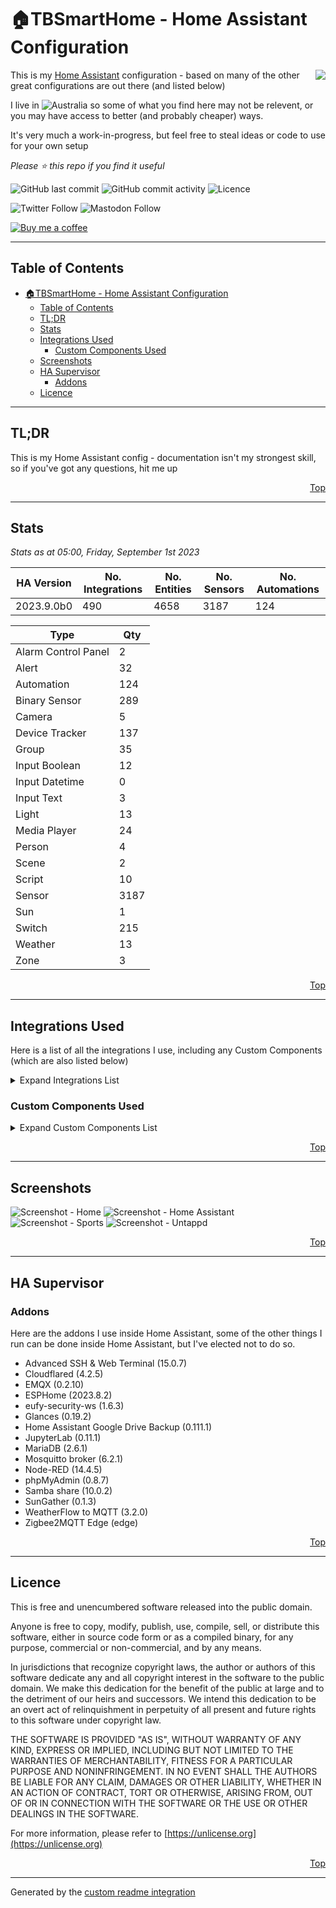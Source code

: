 # 🏠TBSmartHome - Home Assistant Configuration

<img align="right" src="./.assets/logo.png?raw=true">

This is my [Home Assistant](https://www.home-assistant.io/) configuration - based on many of the other great configurations are out there (and listed below)

I live in ![Australia](http://flags.ox3.in/mini/au.png) so some of what you find here may not be relevent, or you may have access to better (and probably cheaper) ways.

It's very much a work-in-progress, but feel free to steal ideas or code to use for your own setup

_Please :star: this repo if you find it useful_

![GitHub last commit](https://img.shields.io/github/last-commit/bacco007/HomeAssistantConfig?style=flat-square)
![GitHub commit activity](https://img.shields.io/github/commit-activity/w/bacco007/HomeAssistantConfig?style=flat-square)
![Licence](https://img.shields.io/badge/license-Unlicense-blue.svg?style=flat-square)

![Twitter Follow](https://img.shields.io/twitter/follow/bacco007?style=social)
![Mastodon Follow](https://img.shields.io/mastodon/follow/000451950?domain=https%3A%2F%2Fmastodon.social&style=social)

[![Buy me a coffee][buymeacoffee-shield]][buymeacoffee]

---

## Table of Contents

- [🏠TBSmartHome - Home Assistant Configuration](#tbsmarthome---home-assistant-configuration)
  - [Table of Contents](#table-of-contents)
  - [TL;DR](#tldr)
  - [Stats](#stats)
  - [Integrations Used](#integrations-used)
    - [Custom Components Used](#custom-components-used)
  - [Screenshots](#screenshots)
  - [HA Supervisor](#ha-supervisor)
    - [Addons](#addons)
  - [Licence](#licence)

---

## TL;DR

This is my Home Assistant config - documentation isn't my strongest skill, so if you've got any questions, hit me up

<p align="right"><a href="#top" title="Back to top">Top</a></p>

---

## Stats

_Stats as at 05:00, Friday, September 1st 2023_

| HA Version                               | No. Integrations                                        | No. Entities | No. Sensors | No. Automations |
| ---------------------------------------- | ------------------------------------------------------- | ------------ | ----------- | --------------- |
| 2023.9.0b0 | 490     | 4658         | 3187 | 124 |

Type | Qty
-- | --
Alarm Control Panel | 2
Alert | 32
Automation | 124
Binary Sensor | 289
Camera | 5
Device Tracker | 137
Group | 35
Input Boolean | 12
Input Datetime | 0
Input Text | 3
Light | 13
Media Player | 24
Person | 4
Scene | 2
Script | 10
Sensor | 3187
Sun | 1
Switch | 215
Weather | 13
Zone | 3

<p align="right"><a href="#top" title="Back to top">Top</a></p>

---

## Integrations Used

Here is a list of all the integrations I use, including any Custom Components (which are also listed below)

<details>
<summary>Expand Integrations List</summary>

| Name |
| --- |
| [adaptive_lighting](https://www.home-assistant.io/components/adaptive_lighting) |
| [adguard](https://www.home-assistant.io/components/adguard) |
| [alarm_control_panel](https://www.home-assistant.io/components/alarm_control_panel) |
| [alarm_control_panel.eufy_security](https://www.home-assistant.io/components/alarm_control_panel.eufy_security) |
| [alarm_control_panel.mqtt](https://www.home-assistant.io/components/alarm_control_panel.mqtt) |
| [alert](https://www.home-assistant.io/components/alert) |
| [analytics](https://www.home-assistant.io/components/analytics) |
| [androidtv](https://www.home-assistant.io/components/androidtv) |
| [androidtv_remote](https://www.home-assistant.io/components/androidtv_remote) |
| [anniversaries](https://www.home-assistant.io/components/anniversaries) |
| [api](https://www.home-assistant.io/components/api) |
| [apple_tv](https://www.home-assistant.io/components/apple_tv) |
| [application_credentials](https://www.home-assistant.io/components/application_credentials) |
| [assist_pipeline](https://www.home-assistant.io/components/assist_pipeline) |
| [astroweather](https://www.home-assistant.io/components/astroweather) |
| [auth](https://www.home-assistant.io/components/auth) |
| [automation](https://www.home-assistant.io/components/automation) |
| [average](https://www.home-assistant.io/components/average) |
| [binary_sensor](https://www.home-assistant.io/components/binary_sensor) |
| [binary_sensor.astroweather](https://www.home-assistant.io/components/binary_sensor.astroweather) |
| [binary_sensor.bayesian](https://www.home-assistant.io/components/binary_sensor.bayesian) |
| [binary_sensor.ble_monitor](https://www.home-assistant.io/components/binary_sensor.ble_monitor) |
| [binary_sensor.browser_mod](https://www.home-assistant.io/components/binary_sensor.browser_mod) |
| [binary_sensor.cloud](https://www.home-assistant.io/components/binary_sensor.cloud) |
| [binary_sensor.command_line](https://www.home-assistant.io/components/binary_sensor.command_line) |
| [binary_sensor.dyson_local](https://www.home-assistant.io/components/binary_sensor.dyson_local) |
| [binary_sensor.eufy_security](https://www.home-assistant.io/components/binary_sensor.eufy_security) |
| [binary_sensor.hassio](https://www.home-assistant.io/components/binary_sensor.hassio) |
| [binary_sensor.hdhomerun](https://www.home-assistant.io/components/binary_sensor.hdhomerun) |
| [binary_sensor.mobile_app](https://www.home-assistant.io/components/binary_sensor.mobile_app) |
| [binary_sensor.mqtt](https://www.home-assistant.io/components/binary_sensor.mqtt) |
| [binary_sensor.myjdownloader](https://www.home-assistant.io/components/binary_sensor.myjdownloader) |
| [binary_sensor.nsw_rural_fire_service_fire_danger](https://www.home-assistant.io/components/binary_sensor.nsw_rural_fire_service_fire_danger) |
| [binary_sensor.openuv](https://www.home-assistant.io/components/binary_sensor.openuv) |
| [binary_sensor.ping](https://www.home-assistant.io/components/binary_sensor.ping) |
| [binary_sensor.proxmoxve](https://www.home-assistant.io/components/binary_sensor.proxmoxve) |
| [binary_sensor.radarr](https://www.home-assistant.io/components/binary_sensor.radarr) |
| [binary_sensor.satellitetracker](https://www.home-assistant.io/components/binary_sensor.satellitetracker) |
| [binary_sensor.sensibo](https://www.home-assistant.io/components/binary_sensor.sensibo) |
| [binary_sensor.smartthinq_sensors](https://www.home-assistant.io/components/binary_sensor.smartthinq_sensors) |
| [binary_sensor.sonos](https://www.home-assistant.io/components/binary_sensor.sonos) |
| [binary_sensor.spook](https://www.home-assistant.io/components/binary_sensor.spook) |
| [binary_sensor.sun2](https://www.home-assistant.io/components/binary_sensor.sun2) |
| [binary_sensor.synology_dsm](https://www.home-assistant.io/components/binary_sensor.synology_dsm) |
| [binary_sensor.template](https://www.home-assistant.io/components/binary_sensor.template) |
| [binary_sensor.tod](https://www.home-assistant.io/components/binary_sensor.tod) |
| [binary_sensor.trend](https://www.home-assistant.io/components/binary_sensor.trend) |
| [binary_sensor.uptime_kuma](https://www.home-assistant.io/components/binary_sensor.uptime_kuma) |
| [binary_sensor.version](https://www.home-assistant.io/components/binary_sensor.version) |
| [binary_sensor.weatherflow](https://www.home-assistant.io/components/binary_sensor.weatherflow) |
| [binary_sensor.workday](https://www.home-assistant.io/components/binary_sensor.workday) |
| [ble_monitor](https://www.home-assistant.io/components/ble_monitor) |
| [blitzortung](https://www.home-assistant.io/components/blitzortung) |
| [blueprint](https://www.home-assistant.io/components/blueprint) |
| [bluetooth](https://www.home-assistant.io/components/bluetooth) |
| [bluetooth_adapters](https://www.home-assistant.io/components/bluetooth_adapters) |
| [browser_mod](https://www.home-assistant.io/components/browser_mod) |
| [bureau_of_meteorology](https://www.home-assistant.io/components/bureau_of_meteorology) |
| [button](https://www.home-assistant.io/components/button) |
| [button.esphome](https://www.home-assistant.io/components/button.esphome) |
| [button.eufy_security](https://www.home-assistant.io/components/button.eufy_security) |
| [button.hdhomerun](https://www.home-assistant.io/components/button.hdhomerun) |
| [button.mqtt](https://www.home-assistant.io/components/button.mqtt) |
| [button.plex](https://www.home-assistant.io/components/button.plex) |
| [button.proxmoxve](https://www.home-assistant.io/components/button.proxmoxve) |
| [button.sensibo](https://www.home-assistant.io/components/button.sensibo) |
| [button.smartthinq_sensors](https://www.home-assistant.io/components/button.smartthinq_sensors) |
| [button.spook](https://www.home-assistant.io/components/button.spook) |
| [button.synology_dsm](https://www.home-assistant.io/components/button.synology_dsm) |
| [button.unifi](https://www.home-assistant.io/components/button.unifi) |
| [calendar](https://www.home-assistant.io/components/calendar) |
| [calendar.anniversaries](https://www.home-assistant.io/components/calendar.anniversaries) |
| [calendar.garbage_collection](https://www.home-assistant.io/components/calendar.garbage_collection) |
| [calendar.google](https://www.home-assistant.io/components/calendar.google) |
| [calendar.holidays](https://www.home-assistant.io/components/calendar.holidays) |
| [calendar.ical](https://www.home-assistant.io/components/calendar.ical) |
| [calendar.local_calendar](https://www.home-assistant.io/components/calendar.local_calendar) |
| [camera](https://www.home-assistant.io/components/camera) |
| [camera.browser_mod](https://www.home-assistant.io/components/camera.browser_mod) |
| [camera.eufy_security](https://www.home-assistant.io/components/camera.eufy_security) |
| [camera.mqtt](https://www.home-assistant.io/components/camera.mqtt) |
| [camera.synology_dsm](https://www.home-assistant.io/components/camera.synology_dsm) |
| [cast](https://www.home-assistant.io/components/cast) |
| [cert_expiry](https://www.home-assistant.io/components/cert_expiry) |
| [climate](https://www.home-assistant.io/components/climate) |
| [climate.dyson_local](https://www.home-assistant.io/components/climate.dyson_local) |
| [climate.mqtt](https://www.home-assistant.io/components/climate.mqtt) |
| [climate.sensibo](https://www.home-assistant.io/components/climate.sensibo) |
| [climate.smartthinq_sensors](https://www.home-assistant.io/components/climate.smartthinq_sensors) |
| [clock_drift](https://www.home-assistant.io/components/clock_drift) |
| [cloud](https://www.home-assistant.io/components/cloud) |
| [co2signal](https://www.home-assistant.io/components/co2signal) |
| [command_line](https://www.home-assistant.io/components/command_line) |
| [config](https://www.home-assistant.io/components/config) |
| [conversation](https://www.home-assistant.io/components/conversation) |
| [counter](https://www.home-assistant.io/components/counter) |
| [cover](https://www.home-assistant.io/components/cover) |
| [cover.mqtt](https://www.home-assistant.io/components/cover.mqtt) |
| [cupertino](https://www.home-assistant.io/components/cupertino) |
| [custom_templates](https://www.home-assistant.io/components/custom_templates) |
| [daily](https://www.home-assistant.io/components/daily) |
| [default_config](https://www.home-assistant.io/components/default_config) |
| [device_automation](https://www.home-assistant.io/components/device_automation) |
| [device_tracker](https://www.home-assistant.io/components/device_tracker) |
| [device_tracker.ble_monitor](https://www.home-assistant.io/components/device_tracker.ble_monitor) |
| [device_tracker.ibeacon](https://www.home-assistant.io/components/device_tracker.ibeacon) |
| [device_tracker.icloud3](https://www.home-assistant.io/components/device_tracker.icloud3) |
| [device_tracker.mobile_app](https://www.home-assistant.io/components/device_tracker.mobile_app) |
| [device_tracker.mqtt](https://www.home-assistant.io/components/device_tracker.mqtt) |
| [device_tracker.satellitetracker](https://www.home-assistant.io/components/device_tracker.satellitetracker) |
| [device_tracker.unifi](https://www.home-assistant.io/components/device_tracker.unifi) |
| [dhcp](https://www.home-assistant.io/components/dhcp) |
| [diagnostics](https://www.home-assistant.io/components/diagnostics) |
| [dyson_local](https://www.home-assistant.io/components/dyson_local) |
| [energy](https://www.home-assistant.io/components/energy) |
| [esphome](https://www.home-assistant.io/components/esphome) |
| [eufy_security](https://www.home-assistant.io/components/eufy_security) |
| [event](https://www.home-assistant.io/components/event) |
| [event.mqtt](https://www.home-assistant.io/components/event.mqtt) |
| [event.spook](https://www.home-assistant.io/components/event.spook) |
| [fan](https://www.home-assistant.io/components/fan) |
| [fan.dyson_local](https://www.home-assistant.io/components/fan.dyson_local) |
| [fan.mqtt](https://www.home-assistant.io/components/fan.mqtt) |
| [fan.smartthinq_sensors](https://www.home-assistant.io/components/fan.smartthinq_sensors) |
| [fastdotcom](https://www.home-assistant.io/components/fastdotcom) |
| [favicon](https://www.home-assistant.io/components/favicon) |
| [feedreader](https://www.home-assistant.io/components/feedreader) |
| [ffmpeg](https://www.home-assistant.io/components/ffmpeg) |
| [file_upload](https://www.home-assistant.io/components/file_upload) |
| [fontawesome](https://www.home-assistant.io/components/fontawesome) |
| [forecast_solar](https://www.home-assistant.io/components/forecast_solar) |
| [frontend](https://www.home-assistant.io/components/frontend) |
| [garbage_collection](https://www.home-assistant.io/components/garbage_collection) |
| [gdacs](https://www.home-assistant.io/components/gdacs) |
| [geo_location](https://www.home-assistant.io/components/geo_location) |
| [geo_location.blitzortung](https://www.home-assistant.io/components/geo_location.blitzortung) |
| [geo_location.gdacs](https://www.home-assistant.io/components/geo_location.gdacs) |
| [geo_location.nsw_rural_fire_service_feed](https://www.home-assistant.io/components/geo_location.nsw_rural_fire_service_feed) |
| [github](https://www.home-assistant.io/components/github) |
| [glances](https://www.home-assistant.io/components/glances) |
| [google](https://www.home-assistant.io/components/google) |
| [google_fit](https://www.home-assistant.io/components/google_fit) |
| [group](https://www.home-assistant.io/components/group) |
| [hacs](https://www.home-assistant.io/components/hacs) |
| [hardware](https://www.home-assistant.io/components/hardware) |
| [harmony](https://www.home-assistant.io/components/harmony) |
| [hassio](https://www.home-assistant.io/components/hassio) |
| [hdhomerun](https://www.home-assistant.io/components/hdhomerun) |
| [here_travel_time](https://www.home-assistant.io/components/here_travel_time) |
| [history](https://www.home-assistant.io/components/history) |
| [holidays](https://www.home-assistant.io/components/holidays) |
| [homeassistant](https://www.home-assistant.io/components/homeassistant) |
| [homeassistant_alerts](https://www.home-assistant.io/components/homeassistant_alerts) |
| [homekit](https://www.home-assistant.io/components/homekit) |
| [http](https://www.home-assistant.io/components/http) |
| [humidifier](https://www.home-assistant.io/components/humidifier) |
| [humidifier.mqtt](https://www.home-assistant.io/components/humidifier.mqtt) |
| [humidifier.smartthinq_sensors](https://www.home-assistant.io/components/humidifier.smartthinq_sensors) |
| [iaquk](https://www.home-assistant.io/components/iaquk) |
| [ibeacon](https://www.home-assistant.io/components/ibeacon) |
| [ical](https://www.home-assistant.io/components/ical) |
| [icloud3](https://www.home-assistant.io/components/icloud3) |
| [image](https://www.home-assistant.io/components/image) |
| [image.eufy_security](https://www.home-assistant.io/components/image.eufy_security) |
| [image.mqtt](https://www.home-assistant.io/components/image.mqtt) |
| [image.unifi](https://www.home-assistant.io/components/image.unifi) |
| [image_upload](https://www.home-assistant.io/components/image_upload) |
| [influxdb](https://www.home-assistant.io/components/influxdb) |
| [input_boolean](https://www.home-assistant.io/components/input_boolean) |
| [input_button](https://www.home-assistant.io/components/input_button) |
| [input_datetime](https://www.home-assistant.io/components/input_datetime) |
| [input_number](https://www.home-assistant.io/components/input_number) |
| [input_select](https://www.home-assistant.io/components/input_select) |
| [input_text](https://www.home-assistant.io/components/input_text) |
| [ios](https://www.home-assistant.io/components/ios) |
| [iss](https://www.home-assistant.io/components/iss) |
| [lastfm](https://www.home-assistant.io/components/lastfm) |
| [lawn_mower](https://www.home-assistant.io/components/lawn_mower) |
| [lawn_mower.mqtt](https://www.home-assistant.io/components/lawn_mower.mqtt) |
| [light](https://www.home-assistant.io/components/light) |
| [light.browser_mod](https://www.home-assistant.io/components/light.browser_mod) |
| [light.group](https://www.home-assistant.io/components/light.group) |
| [light.mqtt](https://www.home-assistant.io/components/light.mqtt) |
| [local_calendar](https://www.home-assistant.io/components/local_calendar) |
| [local_ip](https://www.home-assistant.io/components/local_ip) |
| [lock](https://www.home-assistant.io/components/lock) |
| [lock.eufy_security](https://www.home-assistant.io/components/lock.eufy_security) |
| [lock.mqtt](https://www.home-assistant.io/components/lock.mqtt) |
| [logbook](https://www.home-assistant.io/components/logbook) |
| [logger](https://www.home-assistant.io/components/logger) |
| [lovelace](https://www.home-assistant.io/components/lovelace) |
| [lovelace_gen](https://www.home-assistant.io/components/lovelace_gen) |
| [map](https://www.home-assistant.io/components/map) |
| [mastodon_profile_stats](https://www.home-assistant.io/components/mastodon_profile_stats) |
| [media_player](https://www.home-assistant.io/components/media_player) |
| [media_player.androidtv](https://www.home-assistant.io/components/media_player.androidtv) |
| [media_player.androidtv_remote](https://www.home-assistant.io/components/media_player.androidtv_remote) |
| [media_player.apple_tv](https://www.home-assistant.io/components/media_player.apple_tv) |
| [media_player.browser_mod](https://www.home-assistant.io/components/media_player.browser_mod) |
| [media_player.cast](https://www.home-assistant.io/components/media_player.cast) |
| [media_player.plex](https://www.home-assistant.io/components/media_player.plex) |
| [media_player.samsungtv](https://www.home-assistant.io/components/media_player.samsungtv) |
| [media_player.samsungtv_smart](https://www.home-assistant.io/components/media_player.samsungtv_smart) |
| [media_player.sonos](https://www.home-assistant.io/components/media_player.sonos) |
| [media_player.spotify](https://www.home-assistant.io/components/media_player.spotify) |
| [media_player.universal](https://www.home-assistant.io/components/media_player.universal) |
| [media_source](https://www.home-assistant.io/components/media_source) |
| [mobile_app](https://www.home-assistant.io/components/mobile_app) |
| [monitor_docker](https://www.home-assistant.io/components/monitor_docker) |
| [moon](https://www.home-assistant.io/components/moon) |
| [mqtt](https://www.home-assistant.io/components/mqtt) |
| [multiscrape](https://www.home-assistant.io/components/multiscrape) |
| [my](https://www.home-assistant.io/components/my) |
| [myjdownloader](https://www.home-assistant.io/components/myjdownloader) |
| [network](https://www.home-assistant.io/components/network) |
| [nodered](https://www.home-assistant.io/components/nodered) |
| [notify](https://www.home-assistant.io/components/notify) |
| [notify.group](https://www.home-assistant.io/components/notify.group) |
| [notify.ios](https://www.home-assistant.io/components/notify.ios) |
| [notify.mobile_app](https://www.home-assistant.io/components/notify.mobile_app) |
| [notify.slack](https://www.home-assistant.io/components/notify.slack) |
| [notify.syslog](https://www.home-assistant.io/components/notify.syslog) |
| [nsw_fuel_station](https://www.home-assistant.io/components/nsw_fuel_station) |
| [nsw_rural_fire_service_fire_danger](https://www.home-assistant.io/components/nsw_rural_fire_service_fire_danger) |
| [number](https://www.home-assistant.io/components/number) |
| [number.eufy_security](https://www.home-assistant.io/components/number.eufy_security) |
| [number.mqtt](https://www.home-assistant.io/components/number.mqtt) |
| [number.sensibo](https://www.home-assistant.io/components/number.sensibo) |
| [number.sonos](https://www.home-assistant.io/components/number.sonos) |
| [number.spook](https://www.home-assistant.io/components/number.spook) |
| [onboarding](https://www.home-assistant.io/components/onboarding) |
| [opennem](https://www.home-assistant.io/components/opennem) |
| [opensky](https://www.home-assistant.io/components/opensky) |
| [openuv](https://www.home-assistant.io/components/openuv) |
| [openweathermap](https://www.home-assistant.io/components/openweathermap) |
| [panel_custom](https://www.home-assistant.io/components/panel_custom) |
| [persistent_notification](https://www.home-assistant.io/components/persistent_notification) |
| [person](https://www.home-assistant.io/components/person) |
| [ping](https://www.home-assistant.io/components/ping) |
| [pirateweather](https://www.home-assistant.io/components/pirateweather) |
| [plex](https://www.home-assistant.io/components/plex) |
| [powercalc](https://www.home-assistant.io/components/powercalc) |
| [profiler](https://www.home-assistant.io/components/profiler) |
| [proximity](https://www.home-assistant.io/components/proximity) |
| [proxmoxve](https://www.home-assistant.io/components/proxmoxve) |
| [pyscript](https://www.home-assistant.io/components/pyscript) |
| [python_script](https://www.home-assistant.io/components/python_script) |
| [qbittorrent](https://www.home-assistant.io/components/qbittorrent) |
| [radarr](https://www.home-assistant.io/components/radarr) |
| [radio_browser](https://www.home-assistant.io/components/radio_browser) |
| [readme](https://www.home-assistant.io/components/readme) |
| [recorder](https://www.home-assistant.io/components/recorder) |
| [remote](https://www.home-assistant.io/components/remote) |
| [remote.androidtv_remote](https://www.home-assistant.io/components/remote.androidtv_remote) |
| [remote.apple_tv](https://www.home-assistant.io/components/remote.apple_tv) |
| [remote.harmony](https://www.home-assistant.io/components/remote.harmony) |
| [remote.samsungtv](https://www.home-assistant.io/components/remote.samsungtv) |
| [repairs](https://www.home-assistant.io/components/repairs) |
| [rest](https://www.home-assistant.io/components/rest) |
| [rocketlaunchlive](https://www.home-assistant.io/components/rocketlaunchlive) |
| [sabnzbd](https://www.home-assistant.io/components/sabnzbd) |
| [samsungtv](https://www.home-assistant.io/components/samsungtv) |
| [samsungtv_smart](https://www.home-assistant.io/components/samsungtv_smart) |
| [satellitetracker](https://www.home-assistant.io/components/satellitetracker) |
| [scene](https://www.home-assistant.io/components/scene) |
| [scene.homeassistant](https://www.home-assistant.io/components/scene.homeassistant) |
| [scene.mqtt](https://www.home-assistant.io/components/scene.mqtt) |
| [schedule](https://www.home-assistant.io/components/schedule) |
| [script](https://www.home-assistant.io/components/script) |
| [search](https://www.home-assistant.io/components/search) |
| [season](https://www.home-assistant.io/components/season) |
| [select](https://www.home-assistant.io/components/select) |
| [select.dyson_local](https://www.home-assistant.io/components/select.dyson_local) |
| [select.eufy_security](https://www.home-assistant.io/components/select.eufy_security) |
| [select.harmony](https://www.home-assistant.io/components/select.harmony) |
| [select.hdhomerun](https://www.home-assistant.io/components/select.hdhomerun) |
| [select.mqtt](https://www.home-assistant.io/components/select.mqtt) |
| [select.sensibo](https://www.home-assistant.io/components/select.sensibo) |
| [select.smartthinq_sensors](https://www.home-assistant.io/components/select.smartthinq_sensors) |
| [select.spook](https://www.home-assistant.io/components/select.spook) |
| [sensibo](https://www.home-assistant.io/components/sensibo) |
| [sensor](https://www.home-assistant.io/components/sensor) |
| [sensor.adguard](https://www.home-assistant.io/components/sensor.adguard) |
| [sensor.anniversaries](https://www.home-assistant.io/components/sensor.anniversaries) |
| [sensor.astroweather](https://www.home-assistant.io/components/sensor.astroweather) |
| [sensor.average](https://www.home-assistant.io/components/sensor.average) |
| [sensor.ble_monitor](https://www.home-assistant.io/components/sensor.ble_monitor) |
| [sensor.blitzortung](https://www.home-assistant.io/components/sensor.blitzortung) |
| [sensor.browser_mod](https://www.home-assistant.io/components/sensor.browser_mod) |
| [sensor.bureau_of_meteorology](https://www.home-assistant.io/components/sensor.bureau_of_meteorology) |
| [sensor.cert_expiry](https://www.home-assistant.io/components/sensor.cert_expiry) |
| [sensor.co2signal](https://www.home-assistant.io/components/sensor.co2signal) |
| [sensor.command_line](https://www.home-assistant.io/components/sensor.command_line) |
| [sensor.custom_qbittorrent](https://www.home-assistant.io/components/sensor.custom_qbittorrent) |
| [sensor.daily](https://www.home-assistant.io/components/sensor.daily) |
| [sensor.doomsday_clock](https://www.home-assistant.io/components/sensor.doomsday_clock) |
| [sensor.dyson_local](https://www.home-assistant.io/components/sensor.dyson_local) |
| [sensor.energy](https://www.home-assistant.io/components/sensor.energy) |
| [sensor.esphome](https://www.home-assistant.io/components/sensor.esphome) |
| [sensor.eufy_security](https://www.home-assistant.io/components/sensor.eufy_security) |
| [sensor.fastdotcom](https://www.home-assistant.io/components/sensor.fastdotcom) |
| [sensor.feedparser](https://www.home-assistant.io/components/sensor.feedparser) |
| [sensor.filter](https://www.home-assistant.io/components/sensor.filter) |
| [sensor.forecast_solar](https://www.home-assistant.io/components/sensor.forecast_solar) |
| [sensor.garbage_collection](https://www.home-assistant.io/components/sensor.garbage_collection) |
| [sensor.gdacs](https://www.home-assistant.io/components/sensor.gdacs) |
| [sensor.github](https://www.home-assistant.io/components/sensor.github) |
| [sensor.glances](https://www.home-assistant.io/components/sensor.glances) |
| [sensor.google_fit](https://www.home-assistant.io/components/sensor.google_fit) |
| [sensor.gtfs_rt](https://www.home-assistant.io/components/sensor.gtfs_rt) |
| [sensor.hacs](https://www.home-assistant.io/components/sensor.hacs) |
| [sensor.hassio](https://www.home-assistant.io/components/sensor.hassio) |
| [sensor.hdhomerun](https://www.home-assistant.io/components/sensor.hdhomerun) |
| [sensor.here_travel_time](https://www.home-assistant.io/components/sensor.here_travel_time) |
| [sensor.history_stats](https://www.home-assistant.io/components/sensor.history_stats) |
| [sensor.iaquk](https://www.home-assistant.io/components/sensor.iaquk) |
| [sensor.ibeacon](https://www.home-assistant.io/components/sensor.ibeacon) |
| [sensor.ical](https://www.home-assistant.io/components/sensor.ical) |
| [sensor.icloud3](https://www.home-assistant.io/components/sensor.icloud3) |
| [sensor.ios](https://www.home-assistant.io/components/sensor.ios) |
| [sensor.iss](https://www.home-assistant.io/components/sensor.iss) |
| [sensor.lastfm](https://www.home-assistant.io/components/sensor.lastfm) |
| [sensor.local_ip](https://www.home-assistant.io/components/sensor.local_ip) |
| [sensor.mastodon_profile_stats](https://www.home-assistant.io/components/sensor.mastodon_profile_stats) |
| [sensor.mobile_app](https://www.home-assistant.io/components/sensor.mobile_app) |
| [sensor.monitor_docker](https://www.home-assistant.io/components/sensor.monitor_docker) |
| [sensor.moon](https://www.home-assistant.io/components/sensor.moon) |
| [sensor.mqtt](https://www.home-assistant.io/components/sensor.mqtt) |
| [sensor.multiscrape](https://www.home-assistant.io/components/sensor.multiscrape) |
| [sensor.myjdownloader](https://www.home-assistant.io/components/sensor.myjdownloader) |
| [sensor.nodered](https://www.home-assistant.io/components/sensor.nodered) |
| [sensor.nsw_air_quality](https://www.home-assistant.io/components/sensor.nsw_air_quality) |
| [sensor.nsw_fuel_station](https://www.home-assistant.io/components/sensor.nsw_fuel_station) |
| [sensor.nsw_rural_fire_service_fire_danger](https://www.home-assistant.io/components/sensor.nsw_rural_fire_service_fire_danger) |
| [sensor.opennem](https://www.home-assistant.io/components/sensor.opennem) |
| [sensor.opensky](https://www.home-assistant.io/components/sensor.opensky) |
| [sensor.openuv](https://www.home-assistant.io/components/sensor.openuv) |
| [sensor.openweathermap](https://www.home-assistant.io/components/sensor.openweathermap) |
| [sensor.pirateweather](https://www.home-assistant.io/components/sensor.pirateweather) |
| [sensor.plex](https://www.home-assistant.io/components/sensor.plex) |
| [sensor.plex_recently_added](https://www.home-assistant.io/components/sensor.plex_recently_added) |
| [sensor.powercalc](https://www.home-assistant.io/components/sensor.powercalc) |
| [sensor.prometheus_query](https://www.home-assistant.io/components/sensor.prometheus_query) |
| [sensor.proxmoxve](https://www.home-assistant.io/components/sensor.proxmoxve) |
| [sensor.qbittorrent](https://www.home-assistant.io/components/sensor.qbittorrent) |
| [sensor.radarr](https://www.home-assistant.io/components/sensor.radarr) |
| [sensor.radarr_upcoming_media](https://www.home-assistant.io/components/sensor.radarr_upcoming_media) |
| [sensor.rest](https://www.home-assistant.io/components/sensor.rest) |
| [sensor.rocketlaunchlive](https://www.home-assistant.io/components/sensor.rocketlaunchlive) |
| [sensor.sabnzbd](https://www.home-assistant.io/components/sensor.sabnzbd) |
| [sensor.satellitetracker](https://www.home-assistant.io/components/sensor.satellitetracker) |
| [sensor.season](https://www.home-assistant.io/components/sensor.season) |
| [sensor.sensibo](https://www.home-assistant.io/components/sensor.sensibo) |
| [sensor.slack](https://www.home-assistant.io/components/sensor.slack) |
| [sensor.smartthinq_sensors](https://www.home-assistant.io/components/sensor.smartthinq_sensors) |
| [sensor.snmp](https://www.home-assistant.io/components/sensor.snmp) |
| [sensor.solcast_solar](https://www.home-assistant.io/components/sensor.solcast_solar) |
| [sensor.sonarr](https://www.home-assistant.io/components/sensor.sonarr) |
| [sensor.sonarr_upcoming_media](https://www.home-assistant.io/components/sensor.sonarr_upcoming_media) |
| [sensor.sonos](https://www.home-assistant.io/components/sensor.sonos) |
| [sensor.speedtestdotnet](https://www.home-assistant.io/components/sensor.speedtestdotnet) |
| [sensor.spook](https://www.home-assistant.io/components/sensor.spook) |
| [sensor.sql](https://www.home-assistant.io/components/sensor.sql) |
| [sensor.start_time](https://www.home-assistant.io/components/sensor.start_time) |
| [sensor.statistics](https://www.home-assistant.io/components/sensor.statistics) |
| [sensor.sun](https://www.home-assistant.io/components/sensor.sun) |
| [sensor.sun2](https://www.home-assistant.io/components/sensor.sun2) |
| [sensor.synology_dsm](https://www.home-assistant.io/components/sensor.synology_dsm) |
| [sensor.systemmonitor](https://www.home-assistant.io/components/sensor.systemmonitor) |
| [sensor.tautulli](https://www.home-assistant.io/components/sensor.tautulli) |
| [sensor.teamtracker](https://www.home-assistant.io/components/sensor.teamtracker) |
| [sensor.template](https://www.home-assistant.io/components/sensor.template) |
| [sensor.thermal_comfort](https://www.home-assistant.io/components/sensor.thermal_comfort) |
| [sensor.time_date](https://www.home-assistant.io/components/sensor.time_date) |
| [sensor.tomorrowio](https://www.home-assistant.io/components/sensor.tomorrowio) |
| [sensor.transport_nsw](https://www.home-assistant.io/components/sensor.transport_nsw) |
| [sensor.unifi](https://www.home-assistant.io/components/sensor.unifi) |
| [sensor.unifigateway](https://www.home-assistant.io/components/sensor.unifigateway) |
| [sensor.untappd](https://www.home-assistant.io/components/sensor.untappd) |
| [sensor.uptime](https://www.home-assistant.io/components/sensor.uptime) |
| [sensor.uptime_kuma](https://www.home-assistant.io/components/sensor.uptime_kuma) |
| [sensor.utility_meter](https://www.home-assistant.io/components/sensor.utility_meter) |
| [sensor.version](https://www.home-assistant.io/components/sensor.version) |
| [sensor.waqi](https://www.home-assistant.io/components/sensor.waqi) |
| [sensor.watchman](https://www.home-assistant.io/components/sensor.watchman) |
| [sensor.waternsw](https://www.home-assistant.io/components/sensor.waternsw) |
| [sensor.weatherflow](https://www.home-assistant.io/components/sensor.weatherflow) |
| [sensor.worldclock](https://www.home-assistant.io/components/sensor.worldclock) |
| [sensor.worlds_air_quality_index](https://www.home-assistant.io/components/sensor.worlds_air_quality_index) |
| [sensor.yahoofinance](https://www.home-assistant.io/components/sensor.yahoofinance) |
| [sensor.youtube](https://www.home-assistant.io/components/sensor.youtube) |
| [shell_command](https://www.home-assistant.io/components/shell_command) |
| [simpleicons](https://www.home-assistant.io/components/simpleicons) |
| [siren](https://www.home-assistant.io/components/siren) |
| [siren.mqtt](https://www.home-assistant.io/components/siren.mqtt) |
| [slack](https://www.home-assistant.io/components/slack) |
| [smartthinq_sensors](https://www.home-assistant.io/components/smartthinq_sensors) |
| [solcast_solar](https://www.home-assistant.io/components/solcast_solar) |
| [sonarr](https://www.home-assistant.io/components/sonarr) |
| [sonos](https://www.home-assistant.io/components/sonos) |
| [speedtestdotnet](https://www.home-assistant.io/components/speedtestdotnet) |
| [spook](https://www.home-assistant.io/components/spook) |
| [spotify](https://www.home-assistant.io/components/spotify) |
| [sql](https://www.home-assistant.io/components/sql) |
| [ssdp](https://www.home-assistant.io/components/ssdp) |
| [start_time](https://www.home-assistant.io/components/start_time) |
| [stream](https://www.home-assistant.io/components/stream) |
| [stt](https://www.home-assistant.io/components/stt) |
| [sun](https://www.home-assistant.io/components/sun) |
| [switch](https://www.home-assistant.io/components/switch) |
| [switch.adaptive_lighting](https://www.home-assistant.io/components/switch.adaptive_lighting) |
| [switch.adguard](https://www.home-assistant.io/components/switch.adguard) |
| [switch.custom_qbittorrent](https://www.home-assistant.io/components/switch.custom_qbittorrent) |
| [switch.dyson_local](https://www.home-assistant.io/components/switch.dyson_local) |
| [switch.esphome](https://www.home-assistant.io/components/switch.esphome) |
| [switch.eufy_security](https://www.home-assistant.io/components/switch.eufy_security) |
| [switch.harmony](https://www.home-assistant.io/components/switch.harmony) |
| [switch.monitor_docker](https://www.home-assistant.io/components/switch.monitor_docker) |
| [switch.mqtt](https://www.home-assistant.io/components/switch.mqtt) |
| [switch.myjdownloader](https://www.home-assistant.io/components/switch.myjdownloader) |
| [switch.sensibo](https://www.home-assistant.io/components/switch.sensibo) |
| [switch.smartthinq_sensors](https://www.home-assistant.io/components/switch.smartthinq_sensors) |
| [switch.sonos](https://www.home-assistant.io/components/switch.sonos) |
| [switch.spook](https://www.home-assistant.io/components/switch.spook) |
| [switch.synology_dsm](https://www.home-assistant.io/components/switch.synology_dsm) |
| [switch.template](https://www.home-assistant.io/components/switch.template) |
| [switch.unifi](https://www.home-assistant.io/components/switch.unifi) |
| [switch.unifi_status](https://www.home-assistant.io/components/switch.unifi_status) |
| [synology_dsm](https://www.home-assistant.io/components/synology_dsm) |
| [system_health](https://www.home-assistant.io/components/system_health) |
| [system_log](https://www.home-assistant.io/components/system_log) |
| [tag](https://www.home-assistant.io/components/tag) |
| [tautulli](https://www.home-assistant.io/components/tautulli) |
| [teamtracker](https://www.home-assistant.io/components/teamtracker) |
| [template](https://www.home-assistant.io/components/template) |
| [text](https://www.home-assistant.io/components/text) |
| [text.mqtt](https://www.home-assistant.io/components/text.mqtt) |
| [thermal_comfort](https://www.home-assistant.io/components/thermal_comfort) |
| [thread](https://www.home-assistant.io/components/thread) |
| [time](https://www.home-assistant.io/components/time) |
| [time.spook](https://www.home-assistant.io/components/time.spook) |
| [timer](https://www.home-assistant.io/components/timer) |
| [tomorrowio](https://www.home-assistant.io/components/tomorrowio) |
| [trace](https://www.home-assistant.io/components/trace) |
| [trakt_tv](https://www.home-assistant.io/components/trakt_tv) |
| [tts](https://www.home-assistant.io/components/tts) |
| [tts.cloud](https://www.home-assistant.io/components/tts.cloud) |
| [tts.google_translate](https://www.home-assistant.io/components/tts.google_translate) |
| [unifi](https://www.home-assistant.io/components/unifi) |
| [unifics](https://www.home-assistant.io/components/unifics) |
| [update](https://www.home-assistant.io/components/update) |
| [update.esphome](https://www.home-assistant.io/components/update.esphome) |
| [update.hacs](https://www.home-assistant.io/components/update.hacs) |
| [update.hassio](https://www.home-assistant.io/components/update.hassio) |
| [update.hdhomerun](https://www.home-assistant.io/components/update.hdhomerun) |
| [update.mqtt](https://www.home-assistant.io/components/update.mqtt) |
| [update.myjdownloader](https://www.home-assistant.io/components/update.myjdownloader) |
| [update.sensibo](https://www.home-assistant.io/components/update.sensibo) |
| [update.synology_dsm](https://www.home-assistant.io/components/update.synology_dsm) |
| [update.unifi](https://www.home-assistant.io/components/update.unifi) |
| [uptime](https://www.home-assistant.io/components/uptime) |
| [uptime_kuma](https://www.home-assistant.io/components/uptime_kuma) |
| [usb](https://www.home-assistant.io/components/usb) |
| [utility_meter](https://www.home-assistant.io/components/utility_meter) |
| [vacuum](https://www.home-assistant.io/components/vacuum) |
| [vacuum.mqtt](https://www.home-assistant.io/components/vacuum.mqtt) |
| [version](https://www.home-assistant.io/components/version) |
| [wake_on_lan](https://www.home-assistant.io/components/wake_on_lan) |
| [wake_word](https://www.home-assistant.io/components/wake_word) |
| [watchman](https://www.home-assistant.io/components/watchman) |
| [water_heater](https://www.home-assistant.io/components/water_heater) |
| [water_heater.mqtt](https://www.home-assistant.io/components/water_heater.mqtt) |
| [water_heater.smartthinq_sensors](https://www.home-assistant.io/components/water_heater.smartthinq_sensors) |
| [weather](https://www.home-assistant.io/components/weather) |
| [weather.astroweather](https://www.home-assistant.io/components/weather.astroweather) |
| [weather.bureau_of_meteorology](https://www.home-assistant.io/components/weather.bureau_of_meteorology) |
| [weather.openweathermap](https://www.home-assistant.io/components/weather.openweathermap) |
| [weather.pirateweather](https://www.home-assistant.io/components/weather.pirateweather) |
| [weather.template](https://www.home-assistant.io/components/weather.template) |
| [weather.tomorrowio](https://www.home-assistant.io/components/weather.tomorrowio) |
| [weather.weatherflow](https://www.home-assistant.io/components/weather.weatherflow) |
| [weatherflow](https://www.home-assistant.io/components/weatherflow) |
| [webhook](https://www.home-assistant.io/components/webhook) |
| [websocket_api](https://www.home-assistant.io/components/websocket_api) |
| [workday](https://www.home-assistant.io/components/workday) |
| [worlds_air_quality_index](https://www.home-assistant.io/components/worlds_air_quality_index) |
| [yahoofinance](https://www.home-assistant.io/components/yahoofinance) |
| [youtube](https://www.home-assistant.io/components/youtube) |
| [zeroconf](https://www.home-assistant.io/components/zeroconf) |
| [zone](https://www.home-assistant.io/components/zone) |
</details>

### Custom Components Used

<details>
<summary>Expand Custom Components List</summary>

### Integrations
- [Adaptive Lighting](https://github.com/basnijholt/adaptive-lighting)
- [Anniversaries](https://github.com/pinkywafer/Anniversaries)
- [Astroweather](https://github.com/mawinkler/astroweather)
- [Average Sensor](https://github.com/Limych/ha-average)
- [Blitzortung.Org Lightning Detector](https://github.com/mrk-its/homeassistant-blitzortung)
- [Browser Mod](https://github.com/thomasloven/hass-browser_mod)
- [Bureau Of Meteorology](https://github.com/bremor/bureau_of_meteorology)
- [Climacell Weather Provider](https://github.com/r-renato/ha-climacell-weather)
- [Cupertino Icons](https://github.com/menahishayan/HomeAssistant-Cupertino-Icons)
- [Custom Templates](https://github.com/PiotrMachowski/Home-Assistant-custom-components-Custom-Templates)
- [Daily Schedule](https://github.com/amitfin/daily_schedule)
- [Daily Sensor](https://github.com/jeroenterheerdt/HADailySensor)
- [Dyson](https://github.com/libdyson-wg/ha-dyson)
- [Eufy Security](https://github.com/fuatakgun/eufy_security)
- [Feedparser](https://github.com/custom-components/feedparser)
- [Fontawesome](https://github.com/thomasloven/hass-fontawesome)
- [Generate Readme](https://github.com/custom-components/readme)
- [Google Fit](https://github.com/YorkshireIoT/ha-google-fit)
- [Gtfs Realtime](https://github.com/mark1foley/ha-gtfs-rt-v2)
- [HACS](https://github.com/hacs/integration)
- [Hass Favicon](https://github.com/thomasloven/hass-favicon)
- [Hdhomerun](https://github.com/uvjim/hass_hdhomerun)
- [Holidays](https://github.com/bruxy70/Holidays)
- [Home Assistant Dewpoint](https://github.com/miguelangel-nubla/home-assistant-dewpoint)
- [Ical Sensor](https://github.com/tybritten/ical-sensor-homeassistant)
- [Icloud3 Device Tracker](https://github.com/gcobb321/icloud3)
- [Icloud3 V3, Development Version](https://github.com/gcobb321/icloud3_v3)
- [Illuminance](https://github.com/pnbruckner/ha-illuminance)
- [Indoor Air Quality Uk Index](https://github.com/Limych/ha-iaquk)
- [Iphone Device Tracker](https://github.com/mudape/iphonedetect)
- [Jellyfin](https://github.com/koying/jellyfin_ha)
- [Jokes](https://github.com/LaggAt/ha-jokes)
- [Lovelace Gen](https://github.com/thomasloven/hass-lovelace_gen)
- [Mastodon Profile Stats](https://github.com/andrew-codechimp/HA-Mastodon-Profile-Stats)
- [Monitor Docker](https://github.com/ualex73/monitor_docker)
- [Multiscrape](https://github.com/danieldotnl/ha-multiscrape)
- [Myjdownloader](https://github.com/doudz/homeassistant-myjdownloader)
- [Node Red Companion](https://github.com/zachowj/hass-node-red)
- [Nsw Rural Fire Service   Fire Danger](https://github.com/exxamalte/home-assistant-custom-components-nsw-rural-fire-service-fire-danger)
- [Opennem (Au) Data](https://github.com/bacco007/sensor.opennem)
- [Passive Ble Monitor Integration](https://github.com/custom-components/ble_monitor)
- [Pirate Weather](https://github.com/alexander0042/pirate-weather-ha)
- [Powercalc](https://github.com/bramstroker/homeassistant-powercalc)
- [Proxmox Ve](https://github.com/dougiteixeira/proxmoxve)
- [Pyscript](https://github.com/custom-components/pyscript)
- [Qbittorrent Custom](https://github.com/radsonpatrick/qbittorrent_custom_component)
- [Rocket Launch Live   Next 5 Launches](https://github.com/djtimca/harocketlaunchlive)
- [Samsungtv Smart](https://github.com/ollo69/ha-samsungtv-smart)
- [Satellite Tracker (N2Yo)](https://github.com/djtimca/hasatellitetracker)
- [Sensor.Plex Recently Added](https://github.com/custom-components/sensor.plex_recently_added)
- [Sensor.Radarr Upcoming Media](https://github.com/custom-components/sensor.radarr_upcoming_media)
- [Sensor.Sonarr Upcoming Media](https://github.com/custom-components/sensor.sonarr_upcoming_media)
- [Sensor.Unifigateway](https://github.com/custom-components/sensor.unifigateway)
- [Simpleicons](https://github.com/vigonotion/hass-simpleicons)
- [Smartthinq Lge Sensors](https://github.com/ollo69/ha-smartthinq-sensors)
- [Solcast Pv Solar](https://github.com/oziee/ha-solcast-solar)
- [Spook 👻 Not Your Homie](https://github.com/frenck/spook)
- [Spotcast](https://github.com/fondberg/spotcast)
- [Start Time](https://github.com/AlexxIT/StartTime)
- [Sun2](https://github.com/pnbruckner/ha-sun2)
- [Team Tracker](https://github.com/vasqued2/ha-teamtracker)
- [Temperature Feels Like](https://github.com/Limych/ha-temperature-feels-like)
- [Thermal Comfort](https://github.com/dolezsa/thermal_comfort)
- [Trakt](https://github.com/dylandoamaral/trakt-integration)
- [Unifi Counter Sensor](https://github.com/clyra/unifics)
- [Unifi Status](https://github.com/zvldz/unifi_status)
- [Uptime Kuma](https://github.com/meichthys/uptime_kuma)
- [Watchman](https://github.com/dummylabs/thewatchman)
- [Waternsw Real Time Data](https://github.com/bacco007/sensor.waternsw)
- [Weatherbit Weather Forecast For Home Assistant](https://github.com/briis/weatherbit)
- [Weatherflow Integration](https://github.com/briis/hass-weatherflow)
- [World'S Air Quality Index](https://github.com/pawkakol1/worlds-air-quality-index)
- [Yahoo Finance](https://github.com/iprak/yahoofinance)

### Lovelace
- [Apexcharts Card](https://github.com/RomRider/apexcharts-card)
- [Atomic Calendar Revive](https://github.com/totaldebug/atomic-calendar-revive)
- [Auto Entities](https://github.com/thomasloven/lovelace-auto-entities)
- [Bar Card](https://github.com/custom-cards/bar-card)
- [Battery State Card / Entity Row](https://github.com/maxwroc/battery-state-card)
- [Bom Radar Card](https://github.com/Makin-Things/bom-radar-card)
- [Bubble Card](https://github.com/Clooos/Bubble-Card)
- [Button Card](https://github.com/custom-cards/button-card)
- [Card Mod](https://github.com/thomasloven/lovelace-card-mod)
- [Card Tools](https://github.com/thomasloven/lovelace-card-tools)
- [Clock Weather Card](https://github.com/pkissling/clock-weather-card)
- [Collapsable Cards](https://github.com/RossMcMillan92/lovelace-collapsable-cards)
- [Compass Card](https://github.com/tomvanswam/compass-card)
- [Config Template Card](https://github.com/iantrich/config-template-card)
- [Custom Brand Icons](https://github.com/elax46/custom-brand-icons)
- [Decluttering Card](https://github.com/custom-cards/decluttering-card)
- [Easy Layout Card](https://github.com/kamtschatka/lovelace-easy-layout-card)
- [Expander Card](https://github.com/Alia5/lovelace-expander-card)
- [Flex Table   Highly Customizable, Data Visualization](https://github.com/custom-cards/flex-table-card)
- [Fold Entity Row](https://github.com/thomasloven/lovelace-fold-entity-row)
- [Formula One Card](https://github.com/marcokreeft87/formulaone-card)
- [Heatmap Card](https://github.com/kandsten/ha-heatmap-card)
- [Horizon Card](https://github.com/rejuvenate/lovelace-horizon-card)
- [Hourly Weather Card](https://github.com/decompil3d/lovelace-hourly-weather)
- [Hui Element](https://github.com/thomasloven/lovelace-hui-element)
- [Layout Card](https://github.com/thomasloven/lovelace-layout-card)
- [List Card](https://github.com/iantrich/list-card)
- [Lovelace Card Templater](https://github.com/gadgetchnnel/lovelace-card-templater)
- [Mini Graph Card](https://github.com/kalkih/mini-graph-card)
- [Mini Media Player](https://github.com/kalkih/mini-media-player)
- [Multiple Entity Row](https://github.com/benct/lovelace-multiple-entity-row)
- [Mushroom](https://github.com/piitaya/lovelace-mushroom)
- [Number Box](https://github.com/htmltiger/numberbox-card)
- [Paper Buttons Row](https://github.com/jcwillox/lovelace-paper-buttons-row)
- [Platinum Weather Card](https://github.com/Makin-Things/platinum-weather-card)
- [Plotly Graph Card](https://github.com/dbuezas/lovelace-plotly-graph-card)
- [Power Flow Card Plus](https://github.com/flixlix/power-flow-card-plus)
- [Sankey Chart Card](https://github.com/MindFreeze/ha-sankey-chart)
- [Search Card](https://github.com/postlund/search-card)
- [Secondaryinfo Entity Row](https://github.com/custom-cards/secondaryinfo-entity-row)
- [Simple Thermostat](https://github.com/nervetattoo/simple-thermostat)
- [Sonos Card](https://github.com/johanfrick/custom-sonos-card)
- [Spotify Lovelace Card](https://github.com/custom-cards/spotify-card)
- [Stack In Card](https://github.com/custom-cards/stack-in-card)
- [State Switch](https://github.com/thomasloven/lovelace-state-switch)
- [Swipe Card](https://github.com/bramkragten/swipe-card)
- [Tabbed Card](https://github.com/kinghat/tabbed-card)
- [Team Tracker Card](https://github.com/vasqued2/ha-teamtracker-card)
- [Template Entity Row](https://github.com/thomasloven/lovelace-template-entity-row)
- [Tv Remote Card (With Touchpad And Haptic Feedback)](https://github.com/usernein/tv-card)
- [Uptime Card](https://github.com/dylandoamaral/uptime-card)
- [Vertical Stack In Card](https://github.com/ofekashery/vertical-stack-in-card)
- [Weather Card](https://github.com/bramkragten/weather-card)
- [Weather Radar Card](https://github.com/Makin-Things/weather-radar-card)
- [Windrose Card](https://github.com/aukedejong/lovelace-windrose-card)
- [Zigbee2Mqtt Networkmap Card](https://github.com/azuwis/zigbee2mqtt-networkmap)

### Themes
- [Animated Weather Card](https://github.com/wowgamr/animated-weather-card)
- [Metrology   Metro + Fluent + Windows Themes   By Mmak.Es](https://github.com/Madelena/Metrology-for-Hass)
- [Noctis](https://github.com/aFFekopp/noctis)
- [Noctis Grey](https://github.com/chaptergy/noctis-grey)
- [Nordic Theme](https://github.com/coltondick/nordic-theme-main)
</details>

<p align="right"><a href="#top" title="Back to top">Top</a></p>



---

## Screenshots

![Screenshot - Home](./.assets/home.png?raw=True)
![Screenshot - Home Assistant](./.assets/homeassistant.png?raw=True)
![Screenshot - Sports](./.assets/sports.png?raw=True)
![Screenshot - Untappd](./.assets/untappd.png?raw=True)

<p align="right"><a href="#top" title="Back to top">Top</a></p>

---

## HA Supervisor

### Addons

Here are the addons I use inside Home Assistant, some of the other things I run can be done inside Home Assistant, but I've elected not to do so.
- Advanced SSH & Web Terminal (15.0.7)
- Cloudflared (4.2.5)
- EMQX (0.2.10)
- ESPHome (2023.8.2)
- eufy-security-ws (1.6.3)
- Glances (0.19.2)
- Home Assistant Google Drive Backup (0.111.1)
- JupyterLab (0.11.1)
- MariaDB (2.6.1)
- Mosquitto broker (6.2.1)
- Node-RED (14.4.5)
- phpMyAdmin (0.8.7)
- Samba share (10.0.2)
- SunGather (0.1.3)
- WeatherFlow to MQTT (3.2.0)
- Zigbee2MQTT Edge (edge)

<p align="right"><a href="#top" title="Back to top">Top</a></p>

---

## Licence

This is free and unencumbered software released into the public domain.

Anyone is free to copy, modify, publish, use, compile, sell, or distribute this software, either in source code form or as a compiled binary, for any purpose, commercial or non-commercial, and by any means.

In jurisdictions that recognize copyright laws, the author or authors of this software dedicate any and all copyright interest in the software to the public domain. We make this dedication for the benefit of the public at large and to the detriment of our heirs and successors. We intend this dedication to be an overt act of relinquishment in perpetuity of all present and future rights to this software under copyright law.

THE SOFTWARE IS PROVIDED "AS IS", WITHOUT WARRANTY OF ANY KIND, EXPRESS OR IMPLIED, INCLUDING BUT NOT LIMITED TO THE WARRANTIES OF MERCHANTABILITY, FITNESS FOR A PARTICULAR PURPOSE AND NONINFRINGEMENT. IN NO EVENT SHALL THE AUTHORS BE LIABLE FOR ANY CLAIM, DAMAGES OR OTHER LIABILITY, WHETHER IN AN ACTION OF CONTRACT, TORT OR OTHERWISE, ARISING FROM, OUT OF OR IN CONNECTION WITH THE SOFTWARE OR THE USE OR OTHER DEALINGS IN THE SOFTWARE.

For more information, please refer to [https://unlicense.org](https://unlicense.org)

<p align="right"><a href="#top" title="Back to top">Top</a></p>

---

Generated by the [custom readme integration](https://github.com/custom-components/readme)

[buymeacoffee-shield]: https://www.buymeacoffee.com/assets/img/guidelines/download-assets-sm-2.svg
[buymeacoffee]: https://www.buymeacoffee.com/bacco007